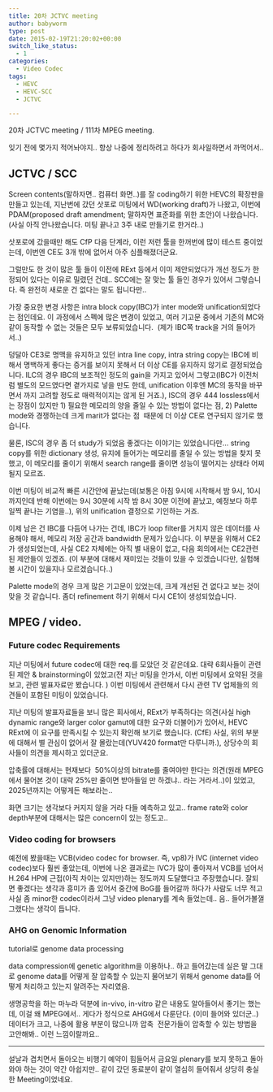 ```yaml
---
title: 20차 JCTVC meeting
author: babyworm
type: post
date: 2015-02-19T21:20:02+00:00
switch_like_status:
  - 1
categories:
  - Video Codec
tags:
  - HEVC
  - HEVC-SCC
  - JCTVC

---
```

20차 JCTVC meeting / 111차 MPEG meeting.

잊기 전에 몇가지 적어놔야지.. 항상 나중에 정리하려고 하다가 회사일하면서 까먹어서..

## JCTVC / SCC

Screen contents(말하자면.. 컴퓨터 화면..)를 잘 coding하기 위한 HEVC의 확장판을 만들고 있는데, 지난번에 갔던 삿포로 미팅에서 WD(working draft)가 나왔고, 이번에 PDAM(proposed draft amendment; 말하자면 표준화를 위한 초안)이 나왔습니다. (사실 아직 안나왔습니다. 미팅 끝나고 3주 내로 만들기로 한거라..)

삿포로에 갔을때만 해도 CfP 다음 단계라, 이런 저런 툴을 한꺼번에 많이 테스트 중이었는데, 이번엔 CE도 3개 밖에 없어서 아주 심플해졌더군요.

그럴만도 한 것이 많은 툴 들이 이전에 RExt 등에서 이미 제안되었다가 개선 정도가 한정되어 있다는 이유로 밀렸던 건데.. SCC에는 잘 맞는 툴 들인 경우가 있어서 그렇습니다. 즉 완전히 새로운 건 없다는 말도 됩니다만..

가장 중요한 변경 사항은 intra block copy(IBC)가 inter mode와 unification되었다는 점인데요. 이 과정에서 스펙에 많은 변경이 있었고, 여러 기고문 중에서 기존의 MC와 같이 동작할 수 없는 것들은 모두 보류되었습니다.  (제가 IBC쪽 track을 거의 들어가서..)

덩달아 CE3로 명맥을 유지하고 있던 intra line copy, intra string copy는 IBC에 비해서 명백하게 좋다는 증거를 보이지 못해서 더 이상 CE를 유지하지 않기로 결정되었습니다. ILC의 경우 IBC의 보조적인 정도의 gain을 가지고 있어서 그렇고(IBC가 이전처럼 별도의 모드였다면 곁가지로 넣을 만도 한데, unification 이후엔 MC의 동작을 바꾸면서 까지 고려할 정도로 매력적이지는 않게 된 거죠.), ISC의 경우 444 lossless에서는 장점이 있지만 1) 필요한 메모리의 양을 줄일 수 있는 방법이 없다는 점, 2) Palette mode와 경쟁하는데 크게 marit가 없다는 점  때문에 더 이상 CE로 연구되지 않기로 했습니다.

물론, ISC의 경우 좀 더 study가 되었음 좋겠다는 이야기는 있었습니다만… string copy를 위한 dictionary 생성, 유지에 들어가는 메모리를 줄일 수 있는 방법을 찾지 못했고, 이 메모리를 줄이기 위해서 search range를 줄이면 성능이 떨어지는 상태라 어찌 될지 모르죠.

이번 미팅이 비교적 빠른 시간안에 끝났는데(보통은 아침 9시에 시작해서 밤 9시, 10시까지인데 반해 이번에는 9시 30분에 시작 밤 8시 30분 이전에 끝났고, 예정보다 하루 일찍 끝나는 기염을..), 위의 unification 결정으로 기인하는 거죠.

이제 남은 건 IBC를 다듬어 나가는 건데, IBC가 loop filter를 거치지 않은 데이터를 사용해야 해서, 메모리 저장 공간과 bandwidth 문제가 있습니다. 이 부분을 위해서 CE2가 생성되었는데, 사실 CE2 자체에는 아직 별 내용이 없고, 다음 회의에서는 CE2관련된 제안들이 있겠죠. (이 부분에 대해서 재미있는 것들이 있을 수 있겠습니다만, 실험해볼 시간이 있을지나 모르겠습니다..)

Palette mode의 경우 크게 많은 기고문이 있었는데, 크게 개선된 건 없다고 보는 것이 맞을 것 같습니다. 좀더 refinement 하기 위해서 다시 CE1이 생성되었습니다.

## MPEG / video.

### Future codec Requirements
지난 미팅에서 future codec에 대한 req.를 모았던 것 같은데요. 대략 6회사들이 관련된 제안 & brainstorming이 있었고(전 지난 미팅을 안가서, 이번 미팅에서 요약된 것을 보고, 관련 발표자료만 봤습니다. ) 이번 미팅에서 관련해서 다시 관련 TV 업체들의 의견들이 포함된 미팅이 있었습니다.

지난 미팅의 발표자료들을 보니 많은 회사에서, RExt가 부족하다는 의견(사실 high dynamic range와 larger color gamut에 대한 요구와 더불어)가 있어서, HEVC RExt에 이 요구를 만족시킬 수 있는지 확인해 보기로 했습니다. (CfE) 사실, 위의 부분에 대해서 별 관심이 없어서 잘 몰랐는데(YUV420 format만 다루니까.), 상당수의 회사들이 의견을 제시하고 있더군요.

압축률에 대해서는 현재보다  50%이상의 bitrate를 줄여야만 한다는 의견(원래 MPEG에서 물어본 것이 대략 25%만 줄이면 받아들일 만 하겠냐.. 라는 거라서..)이 있었고, 2025년까지는 어떻게든 해보라는..

화면 크기는 생각보다 커지지 않을 거라 다들 예측하고 있고.. frame rate와 color depth부분에 대해서는 많은 concern이 있는 정도고..

### Video coding for browsers
예전에 봤을때는 VCB(video codec for browser. 즉, vp8)가 IVC (internet video codec)보다 훨씬 좋았는데, 이번에 나온 결과로는 IVC가 많이 좋아져서 VCB를 넘어서 H.264 HP에 근접(아직 차이는 있지만)하는 정도까지 도달했다고 주장했습니다. 잘되면 좋겠다는 생각과 흥미가 좀 있어서 중간에 BoG를 들어갈까 하다가 사람도 너무 적고 사실 좀 minor한 codec이라서 그냥 video plenary를 계속 들었는데.. 음.. 들어가볼껄 그랬다는 생각이 듭니다.

### AHG on Genomic Information
tutorial로 genome data processing

data compression에 genetic algorithm을 이용하나.. 하고 들어갔는데 실은 말 그대로 genome data를 어떻게 잘 압축할 수 있는지 물어보기 위해서 genome data를 어떻게 처리하고 있는지 알려주는 자리였음.

생명공학을 하는 마누라 덕분에 in-vivo, in-vitro 같은 내용도 알아들어서 좋기는 했는데, 이걸 왜 MPEG에서.. 게다가 정식으로 AHG에서 다룬단다. (이미 들어와 있더군..) 데이터가 크고, 나중에 활용 부분이 많으니까 압축  전문가들이 압축할 수 있는 방법을 고안해봐.. 이런 느낌이랄까요..

* * *

설날과 겹치면서 돌아오는 비행기 예약이 힘들어서 금요일 plenary를 보지 못하고 돌아와야 하는 것이 약간 아쉽지만.. 같이 갔던 동료분이 같이 열심히 들어줘서 상당히 충실한 Meeting이었네요.